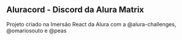 ## Aluracord - Discord da Alura Matrix
Projeto criado na Imersão React da Alura com a @alura-challenges, @omariosouto e @peas
